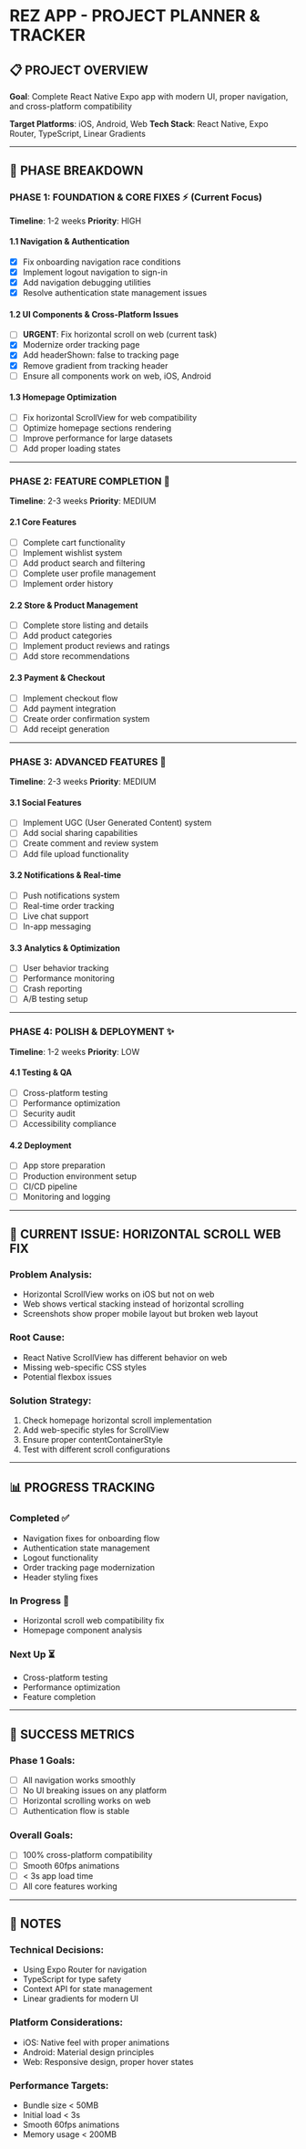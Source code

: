 # REZ APP - PROJECT PLANNER & TRACKER

## 📋 PROJECT OVERVIEW
**Goal**: Complete React Native Expo app with modern UI, proper navigation, and cross-platform compatibility

**Target Platforms**: iOS, Android, Web
**Tech Stack**: React Native, Expo Router, TypeScript, Linear Gradients

---

## 🎯 PHASE BREAKDOWN

### **PHASE 1: FOUNDATION & CORE FIXES** ⚡ (Current Focus)
**Timeline**: 1-2 weeks
**Priority**: HIGH

#### 1.1 Navigation & Authentication
- [x] Fix onboarding navigation race conditions
- [x] Implement logout navigation to sign-in
- [x] Add navigation debugging utilities
- [x] Resolve authentication state management issues

#### 1.2 UI Components & Cross-Platform Issues
- [ ] **URGENT**: Fix horizontal scroll on web (current task)
- [x] Modernize order tracking page
- [x] Add headerShown: false to tracking page
- [x] Remove gradient from tracking header
- [ ] Ensure all components work on web, iOS, Android

#### 1.3 Homepage Optimization
- [ ] Fix horizontal ScrollView for web compatibility
- [ ] Optimize homepage sections rendering
- [ ] Improve performance for large datasets
- [ ] Add proper loading states

---

### **PHASE 2: FEATURE COMPLETION** 🚀
**Timeline**: 2-3 weeks
**Priority**: MEDIUM

#### 2.1 Core Features
- [ ] Complete cart functionality
- [ ] Implement wishlist system
- [ ] Add product search and filtering
- [ ] Complete user profile management
- [ ] Implement order history

#### 2.2 Store & Product Management
- [ ] Complete store listing and details
- [ ] Add product categories
- [ ] Implement product reviews and ratings
- [ ] Add store recommendations

#### 2.3 Payment & Checkout
- [ ] Implement checkout flow
- [ ] Add payment integration
- [ ] Create order confirmation system
- [ ] Add receipt generation

---

### **PHASE 3: ADVANCED FEATURES** 🎨
**Timeline**: 2-3 weeks
**Priority**: MEDIUM

#### 3.1 Social Features
- [ ] Implement UGC (User Generated Content) system
- [ ] Add social sharing capabilities
- [ ] Create comment and review system
- [ ] Add file upload functionality

#### 3.2 Notifications & Real-time
- [ ] Push notifications system
- [ ] Real-time order tracking
- [ ] Live chat support
- [ ] In-app messaging

#### 3.3 Analytics & Optimization
- [ ] User behavior tracking
- [ ] Performance monitoring
- [ ] Crash reporting
- [ ] A/B testing setup

---

### **PHASE 4: POLISH & DEPLOYMENT** ✨
**Timeline**: 1-2 weeks
**Priority**: LOW

#### 4.1 Testing & QA
- [ ] Cross-platform testing
- [ ] Performance optimization
- [ ] Security audit
- [ ] Accessibility compliance

#### 4.2 Deployment
- [ ] App store preparation
- [ ] Production environment setup
- [ ] CI/CD pipeline
- [ ] Monitoring and logging

---

## 🔧 CURRENT ISSUE: HORIZONTAL SCROLL WEB FIX

### Problem Analysis:
- Horizontal ScrollView works on iOS but not on web
- Web shows vertical stacking instead of horizontal scrolling
- Screenshots show proper mobile layout but broken web layout

### Root Cause:
- React Native ScrollView has different behavior on web
- Missing web-specific CSS styles
- Potential flexbox issues

### Solution Strategy:
1. Check homepage horizontal scroll implementation
2. Add web-specific styles for ScrollView
3. Ensure proper contentContainerStyle
4. Test with different scroll configurations

---

## 📊 PROGRESS TRACKING

### Completed ✅
- Navigation fixes for onboarding flow
- Authentication state management
- Logout functionality
- Order tracking page modernization
- Header styling fixes

### In Progress 🔄
- Horizontal scroll web compatibility fix
- Homepage component analysis

### Next Up ⏳
- Cross-platform testing
- Performance optimization
- Feature completion

---

## 🎯 SUCCESS METRICS

### Phase 1 Goals:
- [ ] All navigation works smoothly
- [ ] No UI breaking issues on any platform
- [ ] Horizontal scrolling works on web
- [ ] Authentication flow is stable

### Overall Goals:
- [ ] 100% cross-platform compatibility
- [ ] Smooth 60fps animations
- [ ] < 3s app load time
- [ ] All core features working

---

## 📝 NOTES

### Technical Decisions:
- Using Expo Router for navigation
- TypeScript for type safety
- Context API for state management
- Linear gradients for modern UI

### Platform Considerations:
- iOS: Native feel with proper animations
- Android: Material design principles
- Web: Responsive design, proper hover states

### Performance Targets:
- Bundle size < 50MB
- Initial load < 3s
- Smooth 60fps animations
- Memory usage < 200MB
